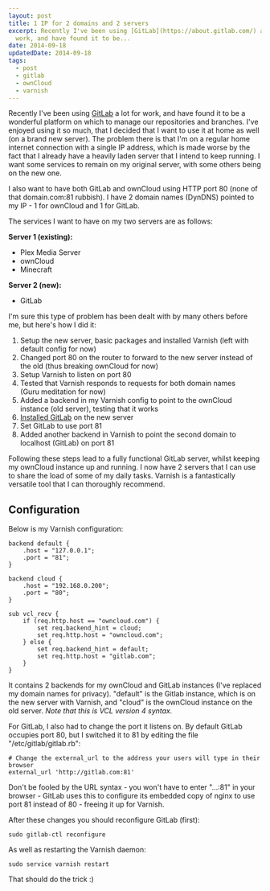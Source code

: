 ```yaml
---
layout: post
title: 1 IP for 2 domains and 2 servers
excerpt: Recently I've been using [GitLab](https://about.gitlab.com/) a lot for
  work, and have found it to be...
date: 2014-09-18
updatedDate: 2014-09-18
tags:
  - post
  - gitlab
  - ownCloud
  - varnish
---
```


Recently I've been using [GitLab](https://about.gitlab.com/) a lot for work, and have found it to be a wonderful platform on which to manage our repositories and branches. I've enjoyed using it so much, that I decided that I want to use it at home as well (on a brand new server). The problem there is that I'm on a regular home internet connection with a single IP address, which is made worse by the fact that I already have a heavily laden server that I intend to keep running. I want some services to remain on my original server, with some others being on the new one.

I also want to have both GitLab and ownCloud using HTTP port 80 (none of that domain.com:81 rubbish). I have 2 domain names (DynDNS) pointed to my IP - 1 for ownCloud and 1 for GitLab.

The services I want to have on my two servers are as follows:

**Server 1 (existing):**

*   Plex Media Server
*   ownCloud
*   Minecraft

**Server 2 (new):**

*   GitLab

I'm sure this type of problem has been dealt with by many others before me, but here's how I did it:

1.  Setup the new server, basic packages and installed Varnish (left with default config for now)
2.  Changed port 80 on the router to forward to the new server instead of the old (thus breaking ownCloud for now)
3.  Setup Varnish to listen on port 80
4.  Tested that Varnish responds to requests for both domain names (Guru meditation for now)
5.  Added a backend in my Varnish config to point to the ownCloud instance (old server), testing that it works
6.  [Installed GitLab](https://about.gitlab.com/downloads/) on the new server
7.  Set GitLab to use port 81
8.  Added another backend in Varnish to point the second domain to localhost (GitLab) on port 81

Following these steps lead to a fully functional GitLab server, whilst keeping my ownCloud instance up and running. I now have 2 servers that I can use to share the load of some of my daily tasks. Varnish is a fantastically versatile tool that I can thoroughly recommend.

## Configuration

Below is my Varnish configuration:

```
backend default {
    .host = "127.0.0.1";
    .port = "81";
}

backend cloud {
    .host = "192.168.0.200";
    .port = "80";
}

sub vcl_recv {
    if (req.http.host == "owncloud.com") {
        set req.backend_hint = cloud;
        set req.http.host = "owncloud.com";
    } else {
        set req.backend_hint = default;
        set req.http.host = "gitlab.com";
    }
}
```

It contains 2 backends for my ownCloud and GitLab instances (I've replaced my domain names for privacy). "default" is the Gitlab instance, which is on the new server with Varnish, and "cloud" is the ownCloud instance on the old server. _Note that this is VCL version 4 syntax._

For GitLab, I also had to change the port it listens on. By default GitLab occupies port 80, but I switched it to 81 by editing the file "/etc/gitlab/gitlab.rb":

```
# Change the external_url to the address your users will type in their browser
external_url 'http://gitlab.com:81'
```

Don't be fooled by the URL syntax - you won't have to enter "...:81" in your browser - GitLab uses this to configure its embedded copy of nginx to use port 81 instead of 80 - freeing it up for Varnish.

After these changes you should reconfigure GitLab (first):

`sudo gitlab-ctl reconfigure`

As well as restarting the Varnish daemon:

`sudo service varnish restart`

That should do the trick :)